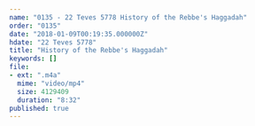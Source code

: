```yaml
---
name: "0135 - 22 Teves 5778 History of the Rebbe's Haggadah"
order: "0135"
date: "2018-01-09T00:19:35.000000Z"
hdate: "22 Teves 5778"
title: "History of the Rebbe's Haggadah"
keywords: []
file:
- ext: ".m4a"
  mime: "video/mp4"
  size: 4129409
  duration: "8:32"
published: true
---
```


